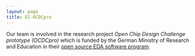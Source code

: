 ```yaml
---
layout: page
title: DI-OCDCpro
---
```


Our team is involved in the research project *Open Chip Design Challenge
prototype (OCDCpro)* which is funded by the German Ministry of Research and
Education in their [open source EDA software
program](https://www.elektronikforschung.de/foerderung/bekanntmachungen/design).
